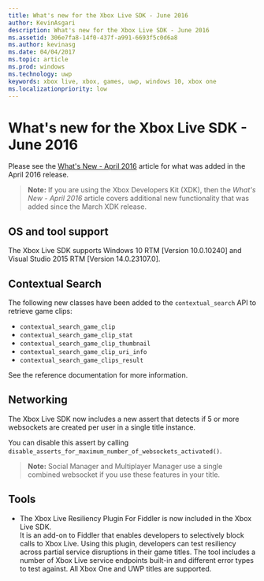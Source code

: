 ```yaml
---
title: What's new for the Xbox Live SDK - June 2016
author: KevinAsgari
description: What's new for the Xbox Live SDK - June 2016
ms.assetid: 306e7fa8-14f0-437f-a991-6693f5c0d6a8
ms.author: kevinasg
ms.date: 04/04/2017
ms.topic: article
ms.prod: windows
ms.technology: uwp
keywords: xbox live, xbox, games, uwp, windows 10, xbox one
ms.localizationpriority: low
---
```


# What's new for the Xbox Live SDK - June 2016

Please see the [What's New - April 2016](1604-whats-new.md) article for what was added in the April 2016 release.

> **Note:** If you are using the Xbox Developers Kit (XDK), then the *What's New - April 2016* article covers additional new functionality that was added since the March XDK release.

## OS and tool support
The Xbox Live SDK supports Windows 10 RTM [Version 10.0.10240] and Visual Studio 2015 RTM [Version 14.0.23107.0].

## Contextual Search
The following new classes have been added to the `contextual_search` API to retrieve game clips:

* `contextual_search_game_clip`
* `contextual_search_game_clip_stat`
* `contextual_search_game_clip_thumbnail`
* `contextual_search_game_clip_uri_info`
* `contextual_search_game_clips_result`

See the reference documentation for more information.

## Networking
The Xbox Live SDK now includes a new assert that detects if 5 or more websockets are created per user in a single title instance.

You can disable this assert by calling `disable_asserts_for_maximum_number_of_websockets_activated()`.

> **Note:** Social Manager and Multiplayer Manager use a single combined websocket if you use these features in your title.

## Tools
* The Xbox Live Resiliency Plugin For Fiddler is now included in the Xbox Live SDK.  
It is an add-on to Fiddler that enables developers to selectively block calls to Xbox Live.
Using this plugin, developers can test resiliency across partial service disruptions in their game titles.
The tool includes a number of Xbox Live service endpoints built-in and different error types to test against.
All Xbox One and UWP titles are supported.
